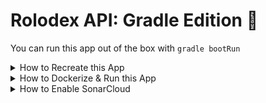 # Rolodex API: Gradle Edition :elephant:

You can run this app out of the box with `gradle bootRun`

<details>
    <summary>How to Recreate this App</summary>
    
<br>

1. Access Spring Initiliazer at [start.spring.io](https://start.spring.io)

2. Select the following properties: 
    - Gradle Project
    - Java
    - Spring Boot: 2.7.3
    - Group: `com.revature`
    - Artifact: `rolodex-api-gradle`
    - Package name: `com.revature`
    - Packaging: Jar
    - Java: 8
    - Spring Starter Validation

3.  Dependencies:
    - Spring Web
    - Spring Data JPA
    - H2 Driver
    - Lombok
    - Dev Tools
    - Spring Boot Actuator

4.  Click **Generate**, extract the downloaded zip file to a directory. Import it into your IDE:
    - For **SpringToolSuites**: go to Import > Gradle project.
    - For IntelliJ, just go to File > Open

> *In the case that you need to add a new dependency to the `build.gradle` file, navigate to the Maven Central Repository and select the **Gradle (Short)** version.  Paste it beneath the other `dependencies`, then run `gradlew build --refresh-dependencies` to rebuild the project.*

<br>

</details>


<details>
    <summary>How to Dockerize & Run this App</summary>

<br>

*The following Dockerfile assumes that you have already gnerated the artifact with the commands listed in the first step.  If you would like to explore more options, please use [this resource](https://codefresh.io/docs/docs/learn-by-example/java/gradle/).*

1. In your `build.gradle` file, please add the following to name the build JAR as the name of your artifact and not the "artifact-1.0.0-SNAPSHOT.jar"

```groovy
bootJar {
   archiveName = "$baseName.$extension"
}
```

2. Build the JAR within the root directory of the project.
 
```
./gradlew clean bootJar
```

    *The JAR will now live in **/build/libs/your-project-name.jar***

3. Add the following Dockerfile in the root project directory.

```Dockerfile
# declare the base image - here is a light weight JDK 8 setup
FROM openjdk:8-jdk-alpine

# copy the generated JAR (from gradle) into the container to run
COPY build/libs/*.jar rolodex-api-gradle.jar

# Expose port 5000 of the container
EXPOSE 5000

# Run the JAR when we run the container, thus executing the app
ENTRYPOINT ["java", "-jar", "rolodex-api-gradle.jar"]
```

4. Build the image and run the container run these commands within the root directory of the project

```
docker build -t my-api:auto .

docker run -d -p 5000:5000 my-api:auto
```

:tada: *It should now be up and running at http://localhost:5000/api*

<br>

</details>


<details>
    <summary>How to Enable SonarCloud</summary>

<br>

1. Go to [SonarCloud.io](https://sonarcloud.io/) and import your repository.

2. Once you import it, click at the top to configure CI-based analysis.

3. Add the `SONAR TOKEN` and secret key to the Secrets section of the repository.

4. Add the following to the `plugins {...}` portion of your `build.gradle` file.

```groovy
plugins {
    ...
    id "org.sonarqube" version "3.4.0.2513"
}
```

5. Add the SonarQube properties SonarCloud tells you to add at the *bottom* of your `build.gradle` file. 

6. Before you `git push`, edit the file permissions of `./gradlew` like so - this is so that the SonarQube platform can build & run the app with the gradle wrapper:

```git
git update-index --chmod=+x gradlew
git add .
git commit -m "Changing permission of gradlew"
git push
```

7. `git add .`, `git commit -m"added sonar cloud plugin`, `git push` your changes!

8. Now, go to your repository on github.com.  Click **Add file** in the root of your project.

9. Name it `.github/workflows/build.yml`, which will create the appropriate .github/workflows directory for the build.yml.

10. SonarCloud will provision you with the yml file to paste in there.  The only thing you need to change is the `branches` section from `master` to **`main`**

```yml
on:
  push:
    branches:
      - main
```

<br>

</details>
